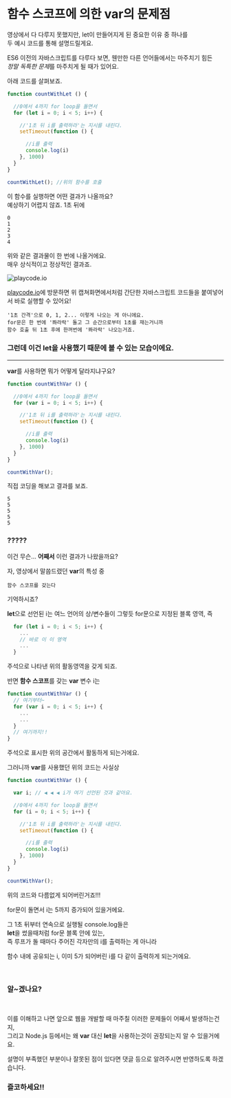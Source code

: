 # 함수 스코프에 의한 **var**의 문제점

영상에서 다 다루지 못했지만, let이 만들어지게 된 중요한 이유 중 하나를  
두 예시 코드를 통해 설명드릴게요.  

ES6 이전의 자바스크립트를 다루다 보면, 웬만한 다른 언어들에서는 마주치기 힘든  
*정말 독특한 문제*를 마주치게 될 때가 있어요.  

아래 코드를 살펴보죠.  

```javascript
function countWithLet () {

  //0에서 4까지 for loop을 돌면서
  for (let i = 0; i < 5; i++) {

    //'1초 뒤 i를 출력하라'는 지시를 내린다.
    setTimeout(function () {

      //i를 출력
      console.log(i)
    }, 1000)
  }
}

countWithLet(); //위의 함수를 호출
```

이 함수를 실행하면 어떤 결과가 나올까요?  
예상하기 어렵지 않죠.  1초 뒤에  

```
0
1
2
3
4
```

위와 같은 결과물이 한 번에  나올거에요.  
매우 상식적이고 정상적인 결과죠.  

![playcode.io](https://raw.githubusercontent.com/yalcodic/code-examples/master/26_SCOPE/playcode.png)

<a href="https://playcode.io/" target="_blank">playcode.io</a>에 방문하면 위 캡쳐화면에서처럼 간단한 자바스크립트 코드들을 붙여넣어서 바로 실행할 수 있어요!  

```
'1초 간격'으로 0, 1, 2... 이렇게 나오는 게 아니에요.
for문은 한 번에 '쫘라락' 돌고 그 순간으로부터 1초를 재는거니까
함수 호출 뒤 1초 후에 한꺼번에 '쫘라락' 나오는거죠.
```

### 그런데 이건 **let**을 사용했기 때문에 볼 수 있는 모습이에요.  

***

**var**를 사용하면 뭐가 어떻게 달라지냐구요?  

```javascript
function countWithVar () {

  //0에서 4까지 for loop을 돌면서
  for (var i = 0; i < 5; i++) {

    //'1초 뒤 i를 출력하라'는 지시를 내린다.
    setTimeout(function () {

      //i를 출력
      console.log(i)
    }, 1000)
  }
}

countWithVar();
```

직접 코딩을 해보고 결과를 보죠.  

```
5
5
5
5
5
```

### ?????

이건 무슨...  **어째서** 이런 결과가 나왔을까요?  

자, 영상에서 말씀드렸던 **var**의 특성 중  
```
함수 스코프를 갖는다
```
기억하시죠?

**let**으로 선언된 i는 여느 언어의 상/변수들이 그렇듯 for문으로 지정된 블록 영역, 즉
```javascript
  for (let i = 0; i < 5; i++) {
    ...
    // 바로 이 이 영역
    ...
  }
```
주석으로 나타낸 위의 활동영역을 갖게 되죠.

반면 **함수 스코프**를 갖는 **var** 변수 i는

```javascript
function countWithVar () {
  // 여기부터~
  for (var i = 0; i < 5; i++) {
    ...
    ...
  }
  // 여기까지!!
}
```
주석으로 표시한 위의 공간에서 활동하게 되는거에요.

그러니까 **var**를 사용했던 위의 코드는 사실상

```javascript
function countWithVar () {

  var i; // ◀ ◀ ◀︎︎︎︎︎︎︎︎ i가 여기 선언된 것과 같아요.

  //0에서 4까지 for loop을 돌면서
  for (i = 0; i < 5; i++) {

    //'1초 뒤 i를 출력하라'는 지시를 내린다.
    setTimeout(function () {

      //i를 출력
      console.log(i)
    }, 1000)
  }
}

countWithVar();
```
위의 코드와 다름없게 되어버린거죠!!!

for문이 돌면서 i는 5까지 증가되어 있을거에요.  

그 1초 뒤부터 연속으로 실행될 console.log들은  
**let**을 썼을때처럼 for문 블록 안에 있는,  
즉 루프가 돌 때마다 주어진 각자만의 i를 출력하는 게 아니라  

함수 내에 공유되는 i,
이미 5가 되어버린 i를 다 같이 출력하게 되는거에요.

<br>

### 알~겠나요?

<br>

이를 이해하고 나면 앞으로 웹을 개발할 때 마주칠 이러한 문제들이 어째서 발생하는건지,  
그리고 Node.js 등에서는 왜 **var** 대신 **let**을 사용하는것이 권장되는지 알 수 있을거에요.

설명이 부족했던 부분이나 잘못된 점이 있다면 댓글 등으로 알려주시면 반영하도록 하겠습니다.

### 즐코하세요!!
